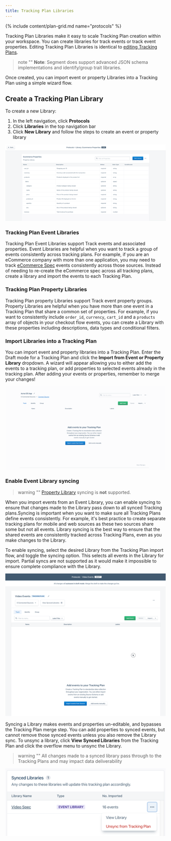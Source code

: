 ```yaml
---
title: Tracking Plan Libraries
---
```


{% include content/plan-grid.md name="protocols" %}


Tracking Plan Libraries make it easy to scale Tracking Plan creation within your workspace. You can create libraries for track events or track event properties. Editing Tracking Plan Libraries is identical to [editing Tracking Plans](/docs/protocols/tracking-plan/create/).

> note ""
> **Note**: Segment does support advanced JSON schema implementations and identify/group trait libraries.

Once created, you can import event or property Libraries into a Tracking Plan using a simple wizard flow.

## Create a Tracking Plan Library

To create a new Library:
1. In the left navigation, click **Protocols**
2. Click **Libraries** in the top navigation bar
3. Click **New Library** and follow the steps to create an event or property library

![](../images/property_library_example.png)

### Tracking Plan Event Libraries

Tracking Plan Event Libraries support Track events and associated properties. Event Libraries are helpful when you want to track a group of events consistently across tracking plans. For example, if you are an eCommerce company with more than one application, you may need to track [eCommerce Spec](/docs/connections/spec/ecommerce/v2/) events consistently across those sources. Instead of needing to re-create the eCommerce spec across all tracking plans, create a library and import the events to each Tracking Plan.

### Tracking Plan Property Libraries

Tracking Plan property Libraries support Track event property groups. Property Libraries are helpful when you have more than one event in a Tracking Plan that share a common set of properties. For example, if you want to consistently include `order_id`, `currency`, `cart_id` and a `products` array of objects in your checkout flow events, you can create a Library with these properties including descriptions, data types and conditional filters.

### Import Libraries into a Tracking Plan

You can import event and property libraries into a Tracking Plan. Enter the Draft mode for a Tracking Plan and click the **Import from Event or Property Library** dropdown. A wizard will appear allowing you to either add the events to a tracking plan, or add properties to selected events already in the tracking plan. After adding your events or properties, remember to merge your changes!

![](../images/import_library_to_tracking_plan.gif)

### Enable Event Library syncing

> warning ""
> [Property Library](/docs/protocols/tracking-plan/libraries/) syncing is **not** supported.

When you import events from an Event Library, you can enable syncing to ensure that changes made to the Library pass down to all synced Tracking plans.Syncing is important when you want to make sure all Tracking Plans define events consistently. For example, it's best practice to create separate tracking plans for mobile and web sources as these two sources share some but not all events. Library syncing is the best way to ensure that the shared events are consistently tracked across Tracking Plans, even as you make changes to the Library.

To enable syncing, select the desired Library from the Tracking Plan import flow, and toggle the syncing option. This selects all events in the Library for import. Partial syncs are not supported as it would make it impossible to ensure complete compliance with the Library.

![](../images/sync_library_flow.gif)

Syncing a Library makes events and properties un-editable, and bypasses the Tracking Plan merge step. You can add properties to synced events, but cannot remove those synced events unless you also remove the Library sync. To unsync a library, click **View Synced Libraries** from the Tracking Plan and click the overflow menu to unsync the Library.

> warning ""
> All changes made to a synced library pass through to the Tracking Plans and may impact data deliverability

![](../images/unsync_library.png)

